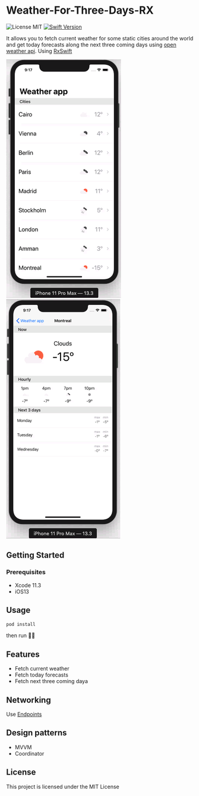 # Weather-For-Three-Days-RX
![License MIT](https://go-shields.herokuapp.com/license-MIT-blue.png)
[![Swift Version](https://img.shields.io/badge/swift-3.0-orange.svg)]([https://swift.org/)

It allows you to fetch current weather for some static cities around the world and get today forecasts along the next three coming days using [open weather api](https://openweathermap.org/api).
Using [RxSwift](https://github.com/ReactiveX/RxSwift)

![](demo/current.png) ![](demo/forecasts.png)

## Getting Started

### Prerequisites

- Xcode 11.3
- iOS13


## Usage

 ```
 pod install 
 ```
 then run :rocket::rocket:

## Features

- Fetch current weather
- Fetch today forecasts
- Fetch next three coming daya


## Networking

Use [Endpoints](https://github.com/tailoredmedia/Endpointsr)

## Design patterns

- MVVM
- Coordinator

## License

This project is licensed under the MIT License

